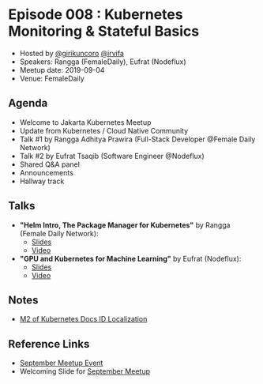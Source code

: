 # Episode 008 : Kubernetes Monitoring & Stateful Basics

- Hosted by [@girikuncoro](http://twitter.com/girikuncoro) [@irvifa](http://twitter.com/irvifa)
- Speakers: Rangga (FemaleDaily), Eufrat (Nodeflux)
- Meetup date: 2019-09-04
- Venue: FemaleDaily

## Agenda

- Welcome to Jakarta Kubernetes Meetup
- Update from Kubernetes / Cloud Native Community
- Talk #1 by Rangga Adhitya Prawira (Full-Stack Developer @Female Daily Network)
- Talk #2 by Eufrat Tsaqib (Software Engineer @Nodeflux)
- Shared Q&A panel
- Announcements
- Hallway track

## Talks

- **"Helm Intro, The Package Manager for Kubernetes"** by Rangga (Female Daily Network):
  - [Slides](https://docs.google.com/presentation/d/1LAiZXFLG5GzgJABnfUy_tyhUtMfwa1JIiUI6lEwf378)
  - [Video](https://youtu.be/pwuavFIsrA8)
- **"GPU and Kubernetes for Machine Learning"** by Eufrat (Nodeflux):
  - [Slides](https://docs.google.com/presentation/d/1a0gMSbMh4q_qZDhdO7pW-z-JqrOP5KpIZayPRM6fxsg/edit#slide=id.g474258ce0e_0_0)
  - [Video](https://youtu.be/o0O6ACyxkko)

## Notes

- [M2 of Kubernetes Docs ID Localization](http://bit.ly/k8s-docs-id-m2)

## Reference Links

- [September Meetup Event](https://www.meetup.com/jakarta-kubernetes/events/264333280/)
- Welcoming Slide for [September Meetup](https://docs.google.com/presentation/d/12fqgtxd9H9fxsT5szOFkS87r8lm6XcZkF2Bvs46Uaec)
